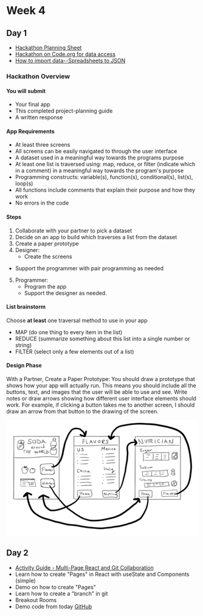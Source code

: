 # Week 4

## Day 1

* [Hackathon Planning Sheet](https://docs.google.com/document/d/12QYQpFen_lD5iYS1hy4Wmtc0_QUq0cHjWwoyR-LEViw/edit?usp=sharing)
* [Hackathon on Code.org for data access](https://studio.code.org/courses/csp-2025/units/6/lessons/13/levels/1)
* [How to import data--Spreadsheets to JSON](./HOWTO_CODE_ORG_DATA_IMPORT.md)

### Hackathon Overview

#### You will submit
* Your final app
* This completed project-planning guide
* A written response

#### App Requirements
* At least three screens
* All screens can be easily navigated to through the user interface
* A dataset used in a meaningful way towards the programs purpose
* At least one list is traversed using: map, reduce, or filter (indicate which in a comment) in a meaningful way towards the program's purpose
* Programming constructs: variable(s), function(s), conditional(s), list(s), loop(s)
* All functions include comments that explain their purpose and how they work
* No errors in the code

#### Steps
1. Collaborate with your partner to pick a dataset
2. Decide on an app to build which traverses a list from the dataset
3. Create a paper prototype
4. Designer:
    * Create the screens
* Support the programmer with pair programming as needed
5. Programmer: 
    * Program the app
    * Support the designer as needed. 

#### List brainstorm

Choose **at least** one traversal method to use in your app

* MAP (do one thing to every item in the list)
* REDUCE (summarize something about this list into a single number or string)
* FILTER (select only a few elements out of a list)

#### Design Phase

With a Partner, Create a Paper Prototype: You should draw a prototype that shows how your app will actually run. This means you should include all the buttons, text, and images that the user will be able to use and see. Write notes or draw arrows showing how different user interface elements should work. For example, if clicking a button takes me to another screen, I should draw an arrow from that button to the drawing of the screen. 

![example design](./assets/hackathon-design-example.png)

## Day 2

* [Activity Guide - Multi-Page React and Git Collaboration](./week4/week4-day-2-activity.md)
* Learn how to create "Pages" in React with useState and Components (simple)
* Demo on how to create "Pages"
* Learn how to create a "branch" in git
* Breakout Rooms
* Demo code from today [GitHub](https://github.com/rmccrear/hackathon-demo-2025)